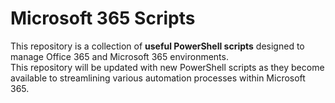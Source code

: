 # Microsoft 365 Scripts

This repository is a collection of **useful PowerShell scripts** designed to manage Office 365 and Microsoft 365 environments.  
This repository will be updated with new PowerShell scripts as they become available to streamlining various automation processes within Microsoft 365.


